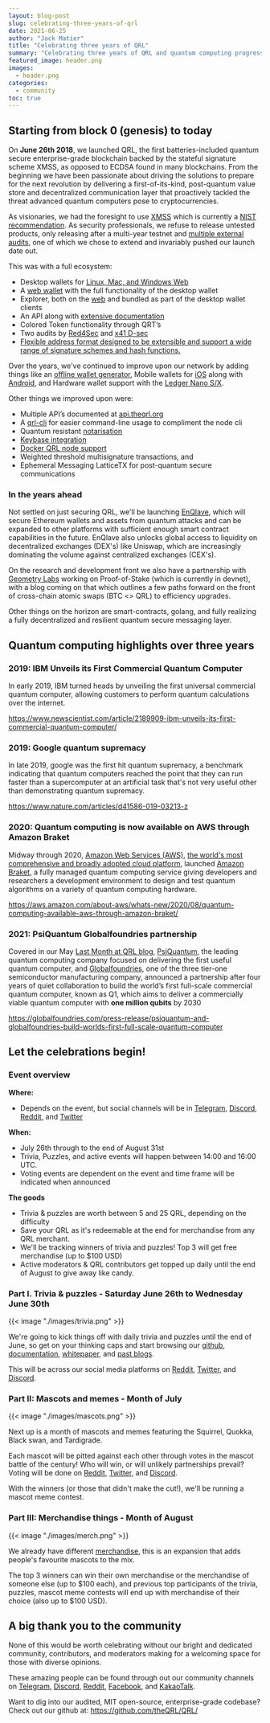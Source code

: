```yaml
---
layout: blog-post
slug: celebrating-three-years-of-qrl
date: 2021-06-25
author: "Jack Matier"
title: "Celebrating three years of QRL"
summary: "Celebrating three years of QRL and quantum computing progress since QRL genesis."
featured_image: header.png
images: 
  - header.png
categories:
  - community
toc: true
---
```



## Starting from block 0 (genesis) to today

On **June 26th 2018**, we launched QRL, the first batteries-included quantum secure enterprise-grade blockchain backed by the stateful signature scheme XMSS, as opposed to ECDSA found in many blockchains. From the beginning we have been passionate about driving the solutions to prepare for the next revolution by delivering a first-of-its-kind, post-quantum value store and decentralized communication layer that proactively tackled the threat advanced quantum computers pose to cryptocurrencies.

As visionaries, we had the foresight to use [XMSS](https://tools.ietf.org/html/rfc8391) which is currently a [NIST recommendation](https://nvlpubs.nist.gov/nistpubs/SpecialPublications/NIST.SP.800-208-draft.pdf). As security professionals, we refuse to release untested products, only releasing after a multi-year testnet and [multiple external audits](https://github.com/theQRL/audits/), one of which we chose to extend and invariably pushed our launch date out. 

This was with a full ecosystem:

* Desktop wallets for [Linux, Mac, and Windows Web](https://github.com/theQRL/qrl-wallet/releases/latest)
* A [web wallet](https://wallet.theqrl.org) with the full functionality of the desktop wallet
* Explorer, both on the [web](https://explorer.theqrl.org) and bundled as part of the desktop wallet clients
* An API along with [extensive documentation](https://docs.theqrl.org)
* Colored Token functionality through QRT’s
* Two audits by [Red4Sec](/blog/red4sec-security-audit-concludes-a-summary) and [x41 D-sec](https://github.com/theQRL/audits/blob/master/X41-theQRL-Review-2018-Final-Report.pdf)
* [Flexible address format designed to be extensible and support a wide range of signature schemes and hash functions.](https://docs.theqrl.org/developers/address/)

Over the years, we've continued to improve upon our network by adding things like an [offline wallet generator](https://github.com/theQRL/offline-wallet-generator), Mobile wallets for [iOS](https://apps.apple.com/us/app/qrl-wallet/id1458620542) along with [Android](https://play.google.com/store/apps/details?id=com.theqrl&hl=en), and Hardware wallet support with the [Ledger Nano S/X](https://support.ledger.com/hc/en-us/articles/360019184453-Quantum-Resistant-Ledger-QRL-). 

Other things we improved upon were:

* Multiple API’s documented at [api.theqrl.org](https://api.theqrl.org)
* A [qrl-cli](https://docs.theqrl.org/developers/qrl-cli/) for easier command-line usage to compliment the node cli
* Quantum resistant [notarisation](https://docs.theqrl.org/tools/notarisation/)
* [Keybase integration](https://docs.theqrl.org/tools/keybase/)
* [Docker QRL node support](https://hub.docker.com/r/qrledger/qrl-docker)
* Weighted threshold multisignature transactions, and
* Ephemeral Messaging LatticeTX for post-quantum secure communications

### In the years ahead

Not settled on just securing QRL, we'll be launching [EnQlave](https://enqlave.io), which will secure Ethereum wallets and assets from quantum attacks and can be expanded to other platforms with sufficient enough smart contract capabilities in the future. EnQlave also unlocks global access to liquidity on decentralized exchanges (DEX's) like Uniswap, which are increasingly dominating the volume against centralized exchanges (CEX's).

On the research and development front we also have a partnership with [Geometry Labs](/blog/insight-researchers-partners-with-the-quantum-resistant-ledger/) working on Proof-of-Stake (which is currently in devnet), with a blog coming on that which outlines a few paths forward on the front of cross-chain atomic swaps (BTC <> QRL) to efficiency upgrades.

Other things on the horizon are smart-contracts, golang, and fully realizing a fully decentralized and resilient quantum secure messaging layer.

## Quantum computing highlights over three years

### 2019: IBM Unveils its First Commercial Quantum Computer

In early 2019, IBM turned heads by unveiling the first universal commercial quantum computer, allowing customers to perform quantum calculations over the internet. 

https://www.newscientist.com/article/2189909-ibm-unveils-its-first-commercial-quantum-computer/

### 2019: Google quantum supremacy

In late 2019, google was the first hit quantum supremacy, a benchmark indicating that quantum computers reached the point that they can run faster than a supercomputer at an artificial task that's not very useful other than demonstrating quantum supremacy.

https://www.nature.com/articles/d41586-019-03213-z

### 2020: Quantum computing is now available on AWS through Amazon Braket

Midway through 2020, [Amazon Web Services (AWS)](https://aws.amazon.com/), [the world's most comprehensive and broadly adopted cloud platform](https://aws.amazon.com/what-is-aws/), launched [Amazon Braket](https://aws.amazon.com/braket/), a fully managed quantum computing service giving developers and researchers a development environment to design and test quantum algorithms on a variety of quantum computing hardware. 

https://aws.amazon.com/about-aws/whats-new/2020/08/quantum-computing-available-aws-through-amazon-braket/

### 2021: PsiQuantum Globalfoundries partnership

Covered in our May [Last Month at QRL blog](/blog/last-month-at-qrl-may-2021/#quantum-news-globalfoundries-and-psiquantum-partner-on-full-scale-quantum-computer), [PsiQuantum](https://psiquantum.com/), the leading quantum computing company focused on delivering the first useful quantum computer, and [Globalfoundries](https://www.globalfoundries.com/), one of the three tier-one semiconductor manufacturing company, announced a partnership after four years of quiet collaboration to build the world’s first full-scale commercial quantum computer, known as Q1, which aims to deliver a commercially viable quantum computer with **one million qubits** by 2030

https://globalfoundries.com/press-release/psiquantum-and-globalfoundries-build-worlds-first-full-scale-quantum-computer

## Let the celebrations begin!

### Event overview

**Where:** 

- Depends on the event, but social channels will be in [Telegram](/telegram), [Discord](/discord), [Reddit](/reddit), and [Twitter](/twitter)

**When:** 

- July 26th through to the end of August 31st
- Trivia, Puzzles, and active events will happen between 14:00 and 16:00 UTC.
- Voting events are dependent on the event and time frame will be indicated when announced

**The goods**

- Trivia & puzzles are worth between 5 and 25 QRL, depending on the difficulty
- Save your QRL as it's redeemable at the end for merchandise from any QRL merchant.
- We'll be tracking winners of trivia and puzzles! Top 3 will get free merchandise (up to $100 USD)
- Active moderators & QRL contributors get topped up daily until the end of August to give away like candy.

### Part I. Trivia & puzzles - Saturday June 26th to Wednesday June 30th

{{< image "./images/trivia.png" >}}

We're going to kick things off with daily trivia and puzzles until the end of June, so get on your thinking caps and start browsing our [github](https://github.com/theQRL/), [documentation](https://docs.theqrl.org), [whitepaper](https://github.com/theQRL/Whitepaper/blob/master/QRL_whitepaper.pdf), and [past blogs](https://theqrl.org/blog/).

This will be across our social media platforms on [Reddit](/reddit), [Twitter](/twitter), and [Discord](/discord).

### Part II: Mascots and memes - Month of July

{{< image "./images/mascots.png" >}}

Next up is a month of mascots and memes featuring the Squirrel, Quokka, Black swan, and Tardigrade. 

Each mascot will be pitted against each other through votes in the mascot battle of the century! Who will win, or will unlikely partnerships prevail? Voting will be done on [Reddit](/reddit), [Twitter](/twitter), and [Discord](/discord).

With the winners (or those that didn't make the cut!), we'll be running a mascot meme contest.

### Part III: Merchandise things - Month of August

{{< image "./images/merch.png" >}}

We already have different [merchandise](/blog/newqrl-merchandise-design-contest-entries/), this is an expansion that adds people's favourite mascots to the mix.

The top 3 winners can win their own merchandise or the merchandise of someone else (up to $100 each), and previous top participants of the trivia, puzzles, mascot meme contests will end up with merchandise of their choice (also up to $100 USD). 

## A big thank you to the community

None of this would be worth celebrating without our bright and dedicated community, contributors, and moderators making for a welcoming space for those with diverse opinions.

These amazing people can be found through out our community channels on [Telegram](/telegram), [Discord](/discord), [Reddit](/reddit), [Facebook](/facebook), and [KakaoTalk](/kakaotalk).

Want to dig into our audited, MIT open-source, enterprise-grade codebase? Check out our github at: https://github.com/theQRL/QRL/